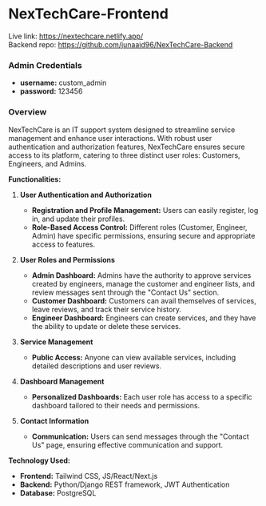 # NexTechCare-Frontend

Live link: https://nextechcare.netlify.app/ <br>
Backend repo: https://github.com/junaaid96/NexTechCare-Backend

### Admin Credentials
- **username:** custom_admin
- **password:** 123456

### Overview

NexTechCare is an IT support system designed to streamline service management and enhance user interactions. With robust user authentication and authorization features, NexTechCare ensures secure access to its platform, catering to three distinct user roles: Customers, Engineers, and Admins. 

**Functionalities:**

1. **User Authentication and Authorization**
   - **Registration and Profile Management:** Users can easily register, log in, and update their profiles.
   - **Role-Based Access Control:** Different roles (Customer, Engineer, Admin) have specific permissions, ensuring secure and appropriate access to features.

2. **User Roles and Permissions**
   - **Admin Dashboard:** Admins have the authority to approve services created by engineers, manage the customer and engineer lists, and review messages sent through the "Contact Us" section.
   - **Customer Dashboard:** Customers can avail themselves of services, leave reviews, and track their service history.
   - **Engineer Dashboard:** Engineers can create services, and they have the ability to update or delete these services.

3. **Service Management**
   - **Public Access:** Anyone can view available services, including detailed descriptions and user reviews.

4. **Dashboard Management**
   - **Personalized Dashboards:** Each user role has access to a specific dashboard tailored to their needs and permissions.

5. **Contact Information**
   - **Communication:** Users can send messages through the "Contact Us" page, ensuring effective communication and support.

**Technology Used:**
   - **Frontend:** Tailwind CSS, JS/React/Next.js
   - **Backend:** Python/Django REST framework, JWT Authentication 
   - **Database:** PostgreSQL
